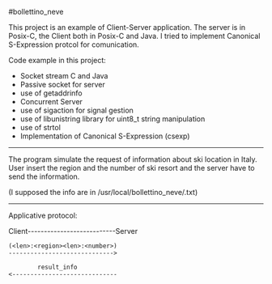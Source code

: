 #bollettino_neve

This project is an example of Client-Server application.
The server is in Posix-C, the Client both in Posix-C and Java.
I tried to implement Canonical S-Expression protcol for comunication.

Code example in this project:
- Socket stream C and Java
- Passive socket for server
- use of getaddrinfo
- Concurrent Server
- use of sigaction for signal gestion
- use of libunistring library for uint8_t string manipulation
- use of strtol
- Implementation of Canonical S-Expression (csexp)

___

The program simulate the request of information about ski location in Italy.
User insert the region and the number of ski resort and the server have to send the information.

(I supposed the info are in /usr/local/bollettino_neve/<region>.txt)

___
Applicative protocol:

Client---------------------------Server

    (<len>:<region><len>:<number>)
    ----------------------------->

            result_info
    <-----------------------------
